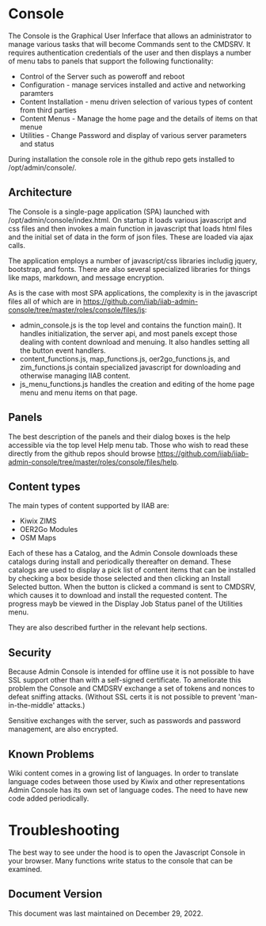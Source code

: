 # Console

The Console is the Graphical User Inferface that allows an administrator to manage various tasks that will become Commands sent to the CMDSRV. It requires authentication credentials of the user and then displays a number of menu tabs to panels that support the following functionality:

- Control of the Server such as poweroff and reboot
- Configuration - manage services installed and active and networking paramters
- Content Installation - menu driven selection of various types of content from third parties
- Content Menus - Manage the home page and the details of items on that menue
- Utilities - Change Password and display of various server parameters and status

During installation the console role in the github repo gets installed to /opt/admin/console/.

## Architecture

The Console is a single-page application (SPA) launched with /opt/admin/console/index.html. On startup it loads various javascript and css files and then invokes a main function in javascript that loads html files and the initial set of data in the form of json files. These are loaded via ajax calls.

The application employs a number of javascript/css libraries includig jquery, bootstrap, and fonts. There are also several specialized libraries for things like maps, markdown, and message encryption.

As is the case with most SPA applications, the complexity is in the javascript files all of which are in https://github.com/iiab/iiab-admin-console/tree/master/roles/console/files/js:

- admin_console.js is the top level and contains the function main(). It handles initialization, the server api, and most panels except those dealing with content download and menuing. It also handles setting all the button event handlers.
- content_functions.js, map_functions.js, oer2go_functions.js, and zim_functions.js contain specialized javascript for downloading and otherwise managing IIAB content.
- js_menu_functions.js handles the creation and editing of the home page menu and menu items on that page.

## Panels

The best description of the panels and their dialog boxes is the help accessible via the top level Help menu tab. Those who wish to read these directly from the github repos should browse https://github.com/iiab/iiab-admin-console/tree/master/roles/console/files/help.

## Content types

The main types of content supported by IIAB are:
- Kiwix ZIMS
- OER2Go Modules
- OSM Maps

Each of these has a Catalog, and the Admin Console downloads these catalogs during install and periodically thereafter on demand. These catalogs are used to display a pick list of content items that can be installed by checking a box beside those selected and then clicking an Install Selected button. When the button is clicked a command is sent to CMDSRV, which causes it to download and install the requested content. The progress mayb be viewed in the Display Job Status panel of the Utilities menu.

They are also described further in the relevant help sections.

## Security

Because Admin Console is intended for offline use it is not possible to have SSL support other than with a self-signed certificate. To ameliorate this problem the Console and CMDSRV exchange a set of tokens and nonces to defeat sniffing attacks. (Without SSL certs it is not possible to prevent 'man-in-the-middle' attacks.)

Sensitive exchanges with the server, such as passwords and password management, are also encrypted.

## Known Problems

Wiki content comes in a growing list of languages. In order to translate language codes between those used by Kiwix and other representations Admin Console has its own set of language codes. The need to have new code added periodically.

# Troubleshooting

The best way to see under the hood is to open the Javascript Console in your browser. Many functions write status to the console that can be examined.

## Document Version

This document was last maintained on December 29, 2022.
